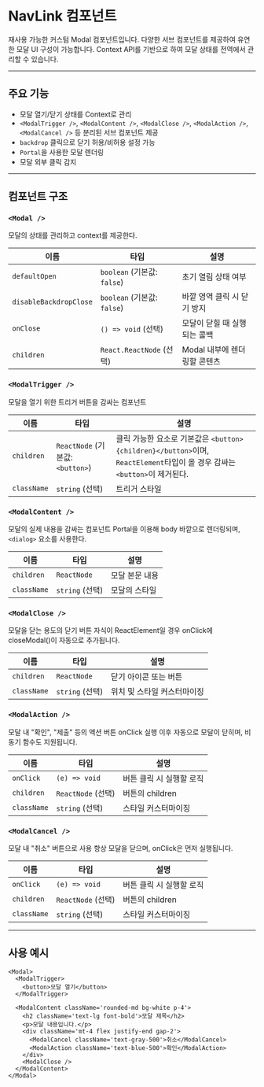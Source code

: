 # NavLink 컴포넌트

재사용 가능한 커스텀 Modal 컴포넌트입니다. 다양한 서브 컴포넌트를 제공하여 유연한 모달 UI 구성이 가능합니다. Context API를 기반으로 하여 모달 상태를 전역에서 관리할 수 있습니다.

---

## 주요 기능

- 모달 열기/닫기 상태를 Context로 관리
- `<ModalTrigger />`, `<ModalContent />`, `<ModalClose />`, `<ModalAction />`, `<ModalCancel />` 등 분리된 서브 컴포넌트 제공
- `backdrop` 클릭으로 닫기 허용/비허용 설정 가능
- `Portal`을 사용한 모달 렌더링
- 모달 외부 클릭 감지

---

## 컴포넌트 구조

### `<Modal />`

모달의 상태를 관리하고 context를 제공한다.

| 이름                   | 타입                        | 설명                         |
| ---------------------- | --------------------------- | ---------------------------- |
| `defaultOpen`          | `boolean` (기본값: `false`) | 초기 열림 상태 여부          |
| `disableBackdropClose` | `boolean` (기본값: `false`) | 바깥 영역 클릭 시 닫기 방지  |
| `onClose`              | `() => void` (선택)         | 모달이 닫힐 때 실행되는 콜백 |
| `children`             | `React.ReactNode` (선택)    | Modal 내부에 렌더링할 콘텐츠 |

### `<ModalTrigger />`

모달을 열기 위한 트리거 버튼을 감싸는 컴포넌트

| 이름        | 타입                             | 설명                                                                                                                      |
| ----------- | -------------------------------- | ------------------------------------------------------------------------------------------------------------------------- |
| `children`  | `ReactNode` (기본값: `<button>`) | 클릭 가능한 요소로 기본값은 `<button>{children}</button>`이며, `ReactElement`타입이 올 경우 감싸는 `<button>`이 제거된다. |
| `className` | `string` (선택)                  | 트리거 스타일                                                                                                             |

### `<ModalContent />`

모달의 실제 내용을 감싸는 컴포넌트
Portal을 이용해 body 바깥으로 렌더링되며, `<dialog>` 요소를 사용한다.

| 이름        | 타입            | 설명           |
| ----------- | --------------- | -------------- |
| `children`  | `ReactNode`     | 모달 본문 내용 |
| `className` | `string` (선택) | 모달의 스타일  |

### `<ModalClose />`

모달을 닫는 용도의 닫기 버튼
자식이 ReactElement일 경우 onClick에 closeModal()이 자동으로 추가됩니다.

| 이름        | 타입            | 설명                        |
| ----------- | --------------- | --------------------------- |
| `children`  | `ReactNode`     | 닫기 아이콘 또는 버튼       |
| `className` | `string` (선택) | 위치 및 스타일 커스터마이징 |

### `<ModalAction />`

모달 내 "확인", "제출" 등의 액션 버튼
onClick 실행 이후 자동으로 모달이 닫히며, 비동기 함수도 지원됩니다.

| 이름        | 타입               | 설명                     |
| ----------- | ------------------ | ------------------------ |
| `onClick`   | `(e) => void`      | 버튼 클릭 시 실행할 로직 |
| `children`  | `ReactNode` (선택) | 버튼의 children          |
| `className` | `string` (선택)    | 스타일 커스터마이징      |

### `<ModalCancel />`

모달 내 "취소" 버튼으로 사용
항상 모달을 닫으며, onClick은 먼저 실행됩니다.

| 이름        | 타입               | 설명                     |
| ----------- | ------------------ | ------------------------ |
| `onClick`   | `(e) => void`      | 버튼 클릭 시 실행할 로직 |
| `children`  | `ReactNode` (선택) | 버튼의 children          |
| `className` | `string` (선택)    | 스타일 커스터마이징      |

---

## 사용 예시

```tsx
<Modal>
  <ModalTrigger>
    <button>모달 열기</button>
  </ModalTrigger>

  <ModalContent className='rounded-md bg-white p-4'>
    <h2 className='text-lg font-bold'>모달 제목</h2>
    <p>모달 내용입니다.</p>
    <div className='mt-4 flex justify-end gap-2'>
      <ModalCancel className='text-gray-500'>취소</ModalCancel>
      <ModalAction className='text-blue-500'>확인</ModalAction>
    </div>
    <ModalClose />
  </ModalContent>
</Modal>
```
